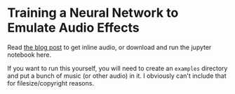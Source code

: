 # Training a Neural Network to Emulate Audio Effects

Read [the blog post](https://yager.io/neural/audiofx/audiofx.html)
to get inline audio, or download and run the jupyter notebook here.

If you want to run this yourself, you will need to create an 
`examples` directory and put a bunch of music (or other audio) in it.
I obviously can't include that for filesize/copyright reasons.
